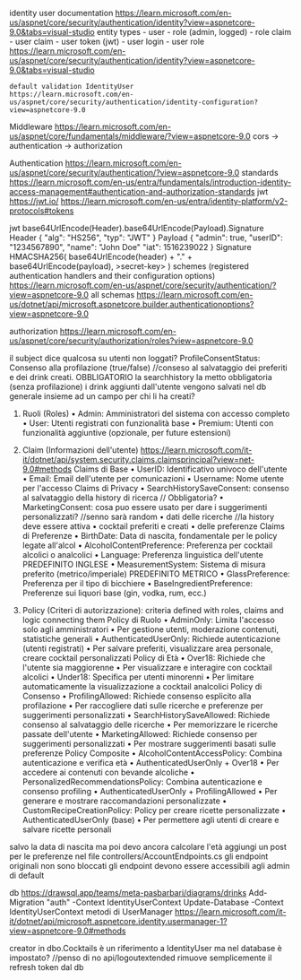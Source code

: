 ﻿identity user documentation
https://learn.microsoft.com/en-us/aspnet/core/security/authentication/identity?view=aspnetcore-9.0&tabs=visual-studio
	entity types
		- user
		- role (admin, logged)
		  - role claim
		  - user claim
		- user token (jwt)
		- user login
		- user role
	https://learn.microsoft.com/en-us/aspnet/core/security/authentication/identity?view=aspnetcore-9.0&tabs=visual-studio

	default validation IdentityUser
	https://learn.microsoft.com/en-us/aspnet/core/security/authentication/identity-configuration?view=aspnetcore-9.0

Middleware
https://learn.microsoft.com/en-us/aspnet/core/fundamentals/middleware/?view=aspnetcore-9.0
	cors -> authentication -> authorization

Authentication
https://learn.microsoft.com/en-us/aspnet/core/security/authentication/?view=aspnetcore-9.0
	standards
	https://learn.microsoft.com/en-us/entra/fundamentals/introduction-identity-access-management#authentication-and-authorization-standards
		jwt https://jwt.io/
		https://learn.microsoft.com/en-us/entra/identity-platform/v2-protocols#tokens

jwt
	base64UrlEncode(Header).base64UrlEncode(Payload).Signature
		Header
			{
				"alg": "HS256",
				"typ": "JWT"
			}
		Payload
			{
				"admin": true,
				"userID": "1234567890",
				"name": "John Doe"
				"iat": 1516239022
			}
		Signature
			HMACSHA256(
				base64UrlEncode(header) + "." +
				base64UrlEncode(payload),
				>secret-key>
			)
	schemes (registered authentication handlers and their configuration options)
	https://learn.microsoft.com/en-us/aspnet/core/security/authentication/?view=aspnetcore-9.0
		all schemas
		https://learn.microsoft.com/en-us/dotnet/api/microsoft.aspnetcore.builder.authenticationoptions?view=aspnetcore-9.0

authorization
https://learn.microsoft.com/en-us/aspnet/core/security/authorization/roles?view=aspnetcore-9.0


il subject dice qualcosa su utenti non loggati?
ProfileConsentStatus: Consenso alla profilazione (true/false) //conseso al salvataggio dei preferiti e dei drink creati. OBBLIGATORIO
la searchhistory la metto obbligatoria (senza profilazione)
i drink aggiunti dall'utente vengono salvati nel db generale insieme ad un campo per chi li ha creati?

1. Ruoli (Roles)
•	Admin: Amministratori del sistema con accesso completo
•	User: Utenti registrati con funzionalità base
•	Premium: Utenti con funzionalità aggiuntive (opzionale, per future estensioni)

2. Claim (Informazioni dell'utente) https://learn.microsoft.com/it-it/dotnet/api/system.security.claims.claimsprincipal?view=net-9.0#methods
Claims di Base
•	UserID: Identificativo univoco dell'utente
•	Email: Email dell'utente per comunicazioni
•   Username: Nome utente per l'accesso
Claims di Privacy
• 	SearchHistorySaveConsent: consenso al salvataggio della history di ricerca // Obbligatoria?
•	MarketingConsent: cosa puo essere usato per dare i suggerimenti personalizzati? //senno sarà random
•	dati delle ricerche //la history deve essere attiva
•   cocktail preferiti e creati
•   delle preferenze
Claims di Preferenze
•	BirthDate: Data di nascita, fondamentale per le policy legate all'alcol
•	AlcoholContentPreference: Preferenza per cocktail alcolici o analcolici
•	Language: Preferenza linguistica dell'utente       PREDEFINITO INGLESE
•	MeasurementSystem: Sistema di misura preferito (metrico/imperiale)          PREDEFINITO METRICO
•	GlassPreference: Preferenza per il tipo di bicchiere
•	BaseIngredientPreference: Preferenze sui liquori base (gin, vodka, rum, ecc.)

3. Policy (Criteri di autorizzazione): criteria defined with roles, claims and logic connecting them
Policy di Ruolo
•	AdminOnly: Limita l'accesso solo agli amministratori
•	Per gestione utenti, moderazione contenuti, statistiche generali
•	AuthenticatedUserOnly: Richiede autenticazione (utenti registrati)
•	Per salvare preferiti, visualizzare area personale, creare cocktail personalizzati
Policy di Età
•	Over18: Richiede che l'utente sia maggiorenne
•	Per visualizzare e interagire con cocktail alcolici
•	Under18: Specifica per utenti minorenni
•	Per limitare automaticamente la visualizzazione a cocktail analcolici
Policy di Consenso
•	ProfilingAllowed: Richiede consenso esplicito alla profilazione
•	Per raccogliere dati sulle ricerche e preferenze per suggerimenti personalizzati
•	SearchHistorySaveAllowed: Richiede consenso al salvataggio delle ricerche
•	Per memorizzare le ricerche passate dell'utente
•	MarketingAllowed: Richiede consenso per suggerimenti personalizzati
•	Per mostrare suggerimenti basati sulle preferenze
Policy Composite
•	AlcoholContentAccessPolicy: Combina autenticazione e verifica età
•	AuthenticatedUserOnly + Over18
•	Per accedere ai contenuti con bevande alcoliche
•	PersonalizedRecommendationsPolicy: Combina autenticazione e consenso profiling
•	AuthenticatedUserOnly + ProfilingAllowed
•	Per generare e mostrare raccomandazioni personalizzate
•	CustomRecipeCreationPolicy: Policy per creare ricette personalizzate
•	AuthenticatedUserOnly (base)
•	Per permettere agli utenti di creare e salvare ricette personali


salvo la data di nascita ma poi devo ancora calcolare l'età
aggiungi un post per le preferenze nel file controllers/AccountEndpoints.cs
gli endpoint originali non sono bloccati
gli endpoint devono essere accessibili agli admin di default



db
https://drawsql.app/teams/meta-pasbarbari/diagrams/drinks
Add-Migration "auth" -Context IdentityUserContext
Update-Database -Context IdentityUserContext
	metodi di UserManager https://learn.microsoft.com/it-it/dotnet/api/microsoft.aspnetcore.identity.usermanager-1?view=aspnetcore-9.0#methods

creator in dbo.Cocktails è un riferimento a IdentityUser ma nel database è impostato? //penso di no
api/logoutextended rimuove semplicemente il refresh token dal db